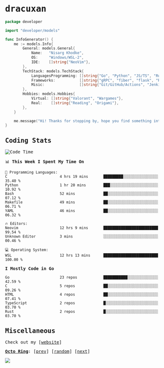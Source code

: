 <!-- Banner -->
<!--
<img src="https://i.imgur.com/mz4ym1F.png" style="max-height:550px"/>
-->


<samp>
	
<!-- Coded Intro -->
	
# dracuxan

```go
package developer

import "developer/models"

func InfoGenerator() {
	me := models.Info{
		General: models.General{
			Name:   "Nisarg Khodke",
			OS:     "Windows/WSL-2",
			IDE:    []string{"NeoVim"},
		},
		TechStack: models.TechStack{
			LanguagesProgramming: []string{"Go", "Python", "JS/TS", "Rust", "C"},
			Frameworks: 	      []string{"gRPC", "fiber", "flask", "React.js", "Next.js"},
			Misic:                []string{"Git/GitHub/Actions", "Jenkins", "Docker"},
		},
		Hobbies: models.Hobbies{
			Virtual: []string{"Valorant", "Wargames"},
			Real:    []string{"Reading", "Origami"},
		},		
	}

	me.message("Hi! Thanks for stopping by, hope you find something interesting!") 
}
```

## Coding Stats


<!--START_SECTION:waka-->
![Code Time](http://img.shields.io/badge/Code%20Time-139%20hrs%2036%20mins-blue)

📊 **This Week I Spent My Time On** 

```text
💬 Programming Languages: 
C                        4 hrs 19 mins       █████████░░░░░░░░░░░░░░░░   35.40 % 
Python                   1 hr 20 mins        ███░░░░░░░░░░░░░░░░░░░░░░   10.92 % 
Bash                     52 mins             ██░░░░░░░░░░░░░░░░░░░░░░░   07.12 % 
Makefile                 49 mins             ██░░░░░░░░░░░░░░░░░░░░░░░   06.71 % 
YAML                     46 mins             ██░░░░░░░░░░░░░░░░░░░░░░░   06.32 % 

🔥 Editors: 
Neovim                   12 hrs 9 mins       █████████████████████████   99.54 % 
Unknown Editor           3 mins              ░░░░░░░░░░░░░░░░░░░░░░░░░   00.46 % 

💻 Operating System: 
WSL                      12 hrs 13 mins      █████████████████████████   100.00 % 
```

**I Mostly Code in Go** 

```text
Go                       23 repos            ███████████░░░░░░░░░░░░░░   42.59 % 
C                        5 repos             ██░░░░░░░░░░░░░░░░░░░░░░░   09.26 % 
HTML                     4 repos             ██░░░░░░░░░░░░░░░░░░░░░░░   07.41 % 
TypeScript               2 repos             █░░░░░░░░░░░░░░░░░░░░░░░░   03.70 % 
Rust                     2 repos             █░░░░░░░░░░░░░░░░░░░░░░░░   03.70 % 
```




<!--END_SECTION:waka-->

## Miscellaneous

Check out my [[website](https://bynisarg.in/)]

[**Octo Ring**](https://octo-ring.com/):
[[prev](https://octo-ring.com/p/dracuxan/prev)]  [[random](https://octo-ring.com/p/dracuxan/random)]  [[next](https://octo-ring.com/p/dracuxan/next)]

![](https://komarev.com/ghpvc/?username=dracuxan&style=flat-square)

</samp>
